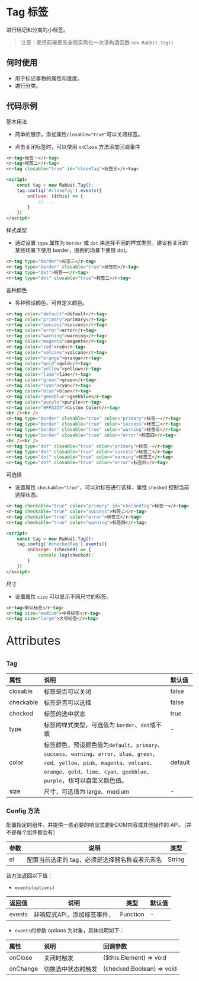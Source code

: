 # Tag 标签

进行标记和分类的小标签。

> 注意：使用前需要先全局实例化一次该构造函数  `new Rabbit.Tag()`

## 何时使用

- 用于标记事物的属性和维度。
- 进行分类。

## 代码示例

基本用法

- 简单的展示，添加属性`closable="true"`可以关闭标签。

- 点击关闭标签时，可以使用 `onClose` 方法添加回调事件

```html
<r-tag>标签一</r-tag>
<r-tag>标签二</r-tag>
<r-tag closable="true" id="closeTag">标签三</r-tag>

<script>
	const tag = new Rabbit.Tag();
    tag.config('#closeTag').events({
        onClose: ($this) => {
            //....
        }
    })
</script>
```

样式类型

- 通过设置 `type` 属性为 `border` 或 `dot` 来选择不同的样式类型。建议有关闭的某些场景下使用 border，图例的场景下使用 dot。

```html
<r-tag type="border">标签三</r-tag>
<r-tag type="border" closable="true">标签四</r-tag>
<r-tag type="dot">标签一</r-tag>
<r-tag type="dot" closable="true">标签二</r-tag>
```

各种颜色

- 多种预设颜色，可自定义颜色。

```html
<r-tag color="default">default</r-tag>
<r-tag color="primary">primary</r-tag>
<r-tag color="success">success</r-tag>
<r-tag color="error">error</r-tag>
<r-tag color="warning">warning</r-tag>
<r-tag color="magenta">magenta</r-tag>
<r-tag color="red">red</r-tag>
<r-tag color="volcano">volcano</r-tag>
<r-tag color="orange">orange</r-tag>
<r-tag color="gold">gold</r-tag>
<r-tag color="yellow">yellow</r-tag>
<r-tag color="lime">lime</r-tag>
<r-tag color="green">green</r-tag>
<r-tag color="cyan">cyan</r-tag>
<r-tag color="blue">blue</r-tag>
<r-tag color="geekblue">geekblue</r-tag>
<r-tag color="purple">purple</r-tag>
<r-tag color="#FFA2D3">Custom Color</r-tag>
<br /><br />
<r-tag type="border" closable="true" color="primary">标签一</r-tag>
<r-tag type="border" closable="true" color="success">标签二</r-tag>
<r-tag type="border" closable="true" color="warning">标签三</r-tag>
<r-tag type="border" closable="true" color="error">标签四</r-tag>
<br /><br />
<r-tag type="dot" closable="true" color="primary">标签一</r-tag>
<r-tag type="dot" closable="true" color="success">标签二</r-tag>
<r-tag type="dot" closable="true" color="warning">标签三</r-tag>
<r-tag type="dot" closable="true" color="error">标签四</r-tag>
```

可选择

- 设置属性 `checkable="true"`，可以对标签进行选择，属性 `checked` 控制当前选择状态。

```html
<r-tag checkable="true" color="primary" id="checkedTag">标签一</r-tag>
<r-tag checkable="true" color="success">标签二</r-tag>
<r-tag checkable="true" color="error">标签三</r-tag>
<r-tag checkable="true" color="warning">标签四</r-tag>

<script>
	const tag = new Rabbit.Tag();
    tag.config('#checkedTag').events({
        onChange: (checked) => {
            console.log(checked);
        }
    })
</script>
```

尺寸

- 设置属性 `size` 可以显示不同尺寸的标签。

```html
<r-tag>默认标签</r-tag>
<r-tag size="medium">中号标签</r-tag>
<r-tag size="large">大号标签</r-tag>
```

<p style="font-size: 32px">Attributes</p>

### Tag

| 属性      | 说明                                                         | 默认值  |
| :-------- | :----------------------------------------------------------- | :------ |
| closable  | 标签是否可以关闭                                             | false   |
| checkable | 标签是否可以选择                                             | false   |
| checked   | 标签的选中状态                                               | true    |
| type      | 标签的样式类型，可选值为 `border`、`dot`或不填               | -       |
| color     | 标签颜色，预设颜色值为`default`、`primary`、`success`、`warning`、`error`、`blue`、`green`、`red`、`yellow`、`pink`、`magenta`、`volcano`、`orange`、`gold`、`lime`、`cyan`、`geekblue`、`purple`，也可以自定义颜色值。 | default |
| size      | 尺寸，可选值为 large、medium                                 | -       |

### Config  方法

配置指定的组件，并提供一些必要的响应式更新DOM内容或其他操作的 API。（并不是每个组件都会有）

| 参数 | 说明                                           | 类型   |
| ---- | ---------------------------------------------- | ------ |
| el   | 配置当前选定的 tag，必须是选择器名称或者元素名 | String |

该方法返回以下值：

- `events(options)`

| 返回值 | 说明                        | 类型     | 默认值 |
| ------ | --------------------------- | -------- | ------ |
| events | 非响应式API，添加标签事件， | Function | -      |

- `events`的参数 options 为对象，具体说明如下：

| 属性     | 说明               | 回调参数                  |
| :------- | :----------------- | :------------------------ |
| onClose  | 关闭时触发         | ($this:Element) => void   |
| onChange | 切换选中状态时触发 | (checked:Boolean) => void |